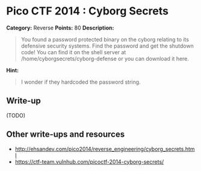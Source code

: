 # Pico CTF 2014 : Cyborg Secrets 

**Category:** Reverse
**Points:** 80
**Description:**

>You found a password protected binary on the cyborg relating to its defensive security systems. Find the password and get the shutdown code! You can find it on the shell server at /home/cyborgsecrets/cyborg-defense or you can download it here.

**Hint:**
>I wonder if they hardcoded the password string.

## Write-up

(TODO)

## Other write-ups and resources

* <http://ehsandev.com/pico2014/reverse_engineering/cyborg_secrets.html>
* <https://ctf-team.vulnhub.com/picoctf-2014-cyborg-secrets/>
